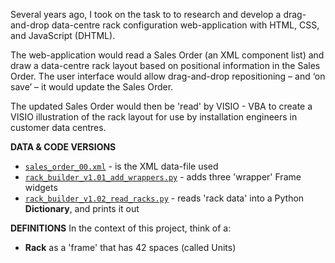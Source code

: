 Several years ago, I took on the task to to research and develop a drag-and-drop
data-centre rack configuration web-application with HTML, CSS, and JavaScript (DHTML).

The web-application would read a Sales Order (an XML component list) and draw
a data-centre rack layout based on positional information in the Sales Order. 
The user interface would allow drag-and-drop repositioning – and ‘on save’ – 
it would update the Sales Order.

The updated Sales Order would then be 'read' by VISIO - VBA to create a
VISIO illustration of the rack layout for use by installation engineers in
customer data centres.

**DATA & CODE VERSIONS**
* [`sales_order_00.xml`](sales_order_00.xml) - is the XML data-file used
* [`rack_builder_v1.01_add_wrappers.py`](rack_builder_v1.01_add_wrappers.md) - adds three 'wrapper' Frame widgets
* [`rack_builder_v1.02_read_racks.py`](rack_builder_v1.02_read_racks.md) - reads 'rack data' into a Python **Dictionary**, and prints it out

**DEFINITIONS**
In the context of this project, think of a:
* **Rack** as a 'frame' that has 42 spaces (called Units)
 
